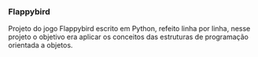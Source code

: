 <h3>Flappybird</h3>
<p>Projeto do jogo Flappybird escrito em Python, refeito linha por linha, nesse projeto o objetivo era aplicar os conceitos das estruturas de programação orientada a objetos.</p>
